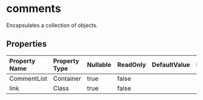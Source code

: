 # **comments**

Encapsulates a collection of  objects. 

## **Properties**

| Property Name | Property Type | Nullable |  ReadOnly | DefaultValue | Description | 
| :- | :- | :- |:- |  :- | :- |
|CommentList|Container|true|false |  ||
|link|Class|true|false |  ||

